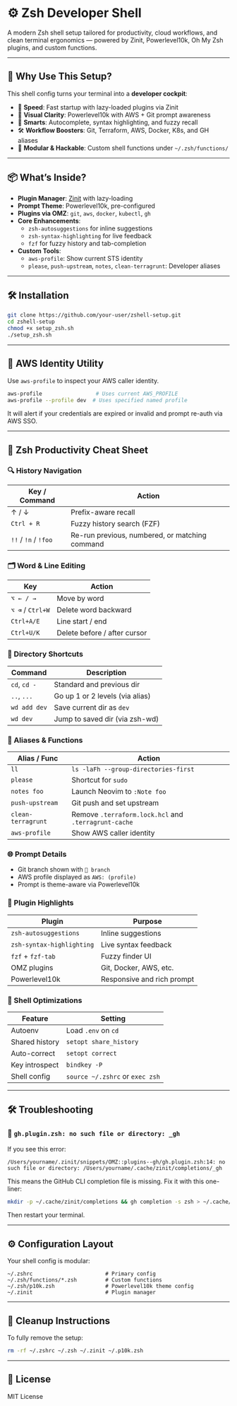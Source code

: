 # ⚙️ Zsh Developer Shell

A modern Zsh shell setup tailored for productivity, cloud workflows, and clean terminal ergonomics — powered by Zinit, Powerlevel10k, Oh My Zsh plugins, and custom functions.

---

## 🚀 Why Use This Setup?

This shell config turns your terminal into a **developer cockpit**:

- 🔁 **Speed**: Fast startup with lazy-loaded plugins via Zinit  
- 🌈 **Visual Clarity**: Powerlevel10k with AWS + Git prompt awareness  
- 🧠 **Smarts**: Autocomplete, syntax highlighting, and fuzzy recall  
- 🛠️ **Workflow Boosters**: Git, Terraform, AWS, Docker, K8s, and GH aliases  
- 🧩 **Modular & Hackable**: Custom shell functions under `~/.zsh/functions/`

---

## 📦 What’s Inside?

- **Plugin Manager**: [Zinit](https://github.com/zdharma-continuum/zinit) with lazy-loading
- **Prompt Theme**: Powerlevel10k, pre-configured
- **Plugins via OMZ**: `git`, `aws`, `docker`, `kubectl`, `gh`
- **Core Enhancements**:
  - `zsh-autosuggestions` for inline suggestions
  - `zsh-syntax-highlighting` for live feedback
  - `fzf` for fuzzy history and tab-completion
- **Custom Tools**:
  - `aws-profile`: Show current STS identity
  - `please`, `push-upstream`, `notes`, `clean-terragrunt`: Developer aliases

---

## 🛠️ Installation

```bash
git clone https://github.com/your-user/zshell-setup.git
cd zshell-setup
chmod +x setup_zsh.sh
./setup_zsh.sh
```

---

## 🔐 AWS Identity Utility

Use `aws-profile` to inspect your AWS caller identity.

```bash
aws-profile                 # Uses current AWS_PROFILE
aws-profile --profile dev  # Uses specified named profile
```

It will alert if your credentials are expired or invalid and prompt re-auth via AWS SSO.

---

## 🧠 Zsh Productivity Cheat Sheet

### 🔍 History Navigation

| Key / Command | Action |
|---------------|--------|
| ↑ / ↓         | Prefix-aware recall |
| `Ctrl + R`    | Fuzzy history search (FZF) |
| `!!` / `!n` / `!foo` | Re-run previous, numbered, or matching command |

### 🗂 Word & Line Editing

| Key           | Action |
|---------------|--------|
| `⌥ ← / →`     | Move by word |
| `⌥ ⌫` / `Ctrl+W` | Delete word backward |
| `Ctrl+A/E`    | Line start / end |
| `Ctrl+U/K`    | Delete before / after cursor |

### 📁 Directory Shortcuts

| Command       | Description |
|---------------|-------------|
| `cd`, `cd -`  | Standard and previous dir |
| `..`, `...`   | Go up 1 or 2 levels (via alias) |
| `wd add dev`  | Save current dir as `dev` |
| `wd dev`      | Jump to saved dir (via zsh-wd) |

### 💬 Aliases & Functions

| Alias / Func       | Action |
|--------------------|--------|
| `ll`               | `ls -laFh --group-directories-first` |
| `please`           | Shortcut for `sudo` |
| `notes foo`        | Launch Neovim to `:Note foo` |
| `push-upstream`    | Git push and set upstream |
| `clean-terragrunt` | Remove `.terraform.lock.hcl` and `.terragrunt-cache` |
| `aws-profile`      | Show AWS caller identity |

### 🌐 Prompt Details

- Git branch shown with ` branch`
- AWS profile displayed as `AWS: (profile)`
- Prompt is theme-aware via Powerlevel10k

### 🔌 Plugin Highlights

| Plugin                  | Purpose |
|-------------------------|---------|
| `zsh-autosuggestions`   | Inline suggestions |
| `zsh-syntax-highlighting` | Live syntax feedback |
| `fzf` + `fzf-tab`       | Fuzzy finder UI |
| OMZ plugins             | Git, Docker, AWS, etc. |
| Powerlevel10k           | Responsive and rich prompt |

### 🧩 Shell Optimizations

| Feature         | Setting |
|-----------------|---------|
| Autoenv         | Load `.env` on `cd` |
| Shared history  | `setopt share_history` |
| Auto-correct    | `setopt correct` |
| Key introspect  | `bindkey -P` |
| Shell config    | `source ~/.zshrc` or `exec zsh` |

---

## 🛠️ Troubleshooting

### 🐛 `gh.plugin.zsh: no such file or directory: _gh`

If you see this error:
```
/Users/yourname/.zinit/snippets/OMZ::plugins--gh/gh.plugin.zsh:14: no such file or directory: /Users/yourname/.cache/zinit/completions/_gh
```

This means the GitHub CLI completion file is missing. Fix it with this one-liner:

```bash
mkdir -p ~/.cache/zinit/completions && gh completion -s zsh > ~/.cache/zinit/completions/_gh
```

Then restart your terminal.

---

## ⚙️ Configuration Layout

Your shell config is modular:

```
~/.zshrc                       # Primary config
~/.zsh/functions/*.zsh         # Custom functions
~/.zsh/p10k.zsh                # Powerlevel10k theme config
~/.zinit                       # Plugin manager
```

---

## 🧼 Cleanup Instructions

To fully remove the setup:

```bash
rm -rf ~/.zshrc ~/.zsh ~/.zinit ~/.p10k.zsh
```

---

## 📜 License

MIT License
